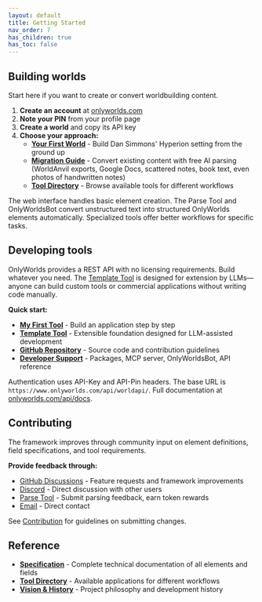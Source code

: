 ```yaml
---
layout: default
title: Getting Started
nav_order: 7
has_children: true
has_toc: false
---
```

 
## Building worlds

Start here if you want to create or convert worldbuilding content.

1. **Create an account** at [onlyworlds.com](https://onlyworlds.com)
2. **Note your PIN** from your profile page
3. **Create a world** and copy its API key
4. **Choose your approach:**
   - **[Your First World](your-first-world/)** - Build Dan Simmons' Hyperion setting from the ground up
   - **[Migration Guide](migration-guide/)** - Convert existing content with free AI parsing (WorldAnvil exports, Google Docs, scattered notes, book text, even photos of handwritten notes)
   - **[Tool Directory](/docs/tool-directory/)** - Browse available tools for different workflows

The web interface handles basic element creation. The Parse Tool and OnlyWorldsBot convert unstructured text into structured OnlyWorlds elements automatically. Specialized tools offer better workflows for specific tasks.

## Developing tools

OnlyWorlds provides a REST API with no licensing requirements. Build whatever you need. The [Template Tool](https://github.com/OnlyWorlds/tool-template) is designed for extension by LLMs—anyone can build custom tools or commercial applications without writing code manually.

**Quick start:**
- **[My First Tool](/docs/developer-support/my-first-tool/)** - Build an application step by step
- **[Template Tool](https://github.com/OnlyWorlds/tool-template)** - Extensible foundation designed for LLM-assisted development
- **[GitHub Repository](https://github.com/OnlyWorlds/OnlyWorlds)** - Source code and contribution guidelines
- **[Developer Support](/docs/developer-support/)** - Packages, MCP server, OnlyWorldsBot, API reference

Authentication uses API-Key and API-Pin headers. The base URL is `https://www.onlyworlds.com/api/worldapi/`. Full documentation at [onlyworlds.com/api/docs](https://www.onlyworlds.com/api/docs).

## Contributing

The framework improves through community input on element definitions, field specifications, and tool requirements.

**Provide feedback through:**
- [GitHub Discussions](https://github.com/OnlyWorlds/OnlyWorlds/discussions) - Feature requests and framework improvements
- [Discord](https://discord.gg/twCjqvVBwb) - Direct discussion with other users
- [Parse Tool](https://onlyworlds.com/parse_tool) - Submit parsing feedback, earn token rewards
- [Email](mailto:info@onlyworlds.com) - Direct contact

See [Contribution](/docs/contribution/) for guidelines on submitting changes.

## Reference

- **[Specification](/docs/specification/)** - Complete technical documentation of all elements and fields
- **[Tool Directory](/docs/tool-directory/)** - Available applications for different workflows
- **[Vision & History](/docs/vision-history/)** - Project philosophy and development history